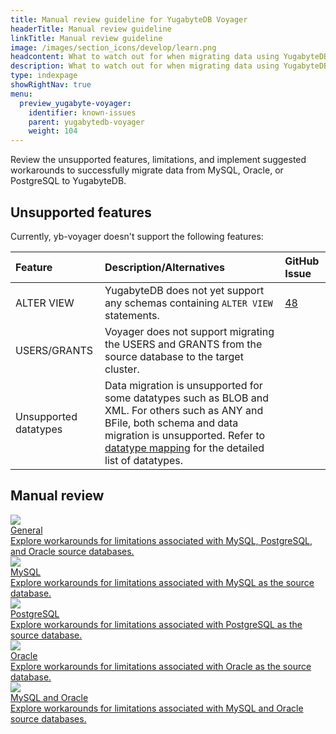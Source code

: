```yaml
---
title: Manual review guideline for YugabyteDB Voyager
headerTitle: Manual review guideline
linkTitle: Manual review guideline
image: /images/section_icons/develop/learn.png
headcontent: What to watch out for when migrating data using YugabyteDB Voyager
description: What to watch out for when migrating data using YugabyteDB Voyager.
type: indexpage
showRightNav: true
menu:
  preview_yugabyte-voyager:
    identifier: known-issues
    parent: yugabytedb-voyager
    weight: 104
---
```


Review the unsupported features, limitations, and implement suggested workarounds to successfully migrate data from MySQL, Oracle, or PostgreSQL to YugabyteDB.

## Unsupported features

Currently, yb-voyager doesn't support the following features:

| Feature | Description/Alternatives  | GitHub Issue |
| :------ | :------------------------ | :----------- |
| ALTER VIEW | YugabyteDB does not yet support any schemas containing `ALTER VIEW` statements. | [48](https://github.com/yugabyte/yb-voyager/issues/48) |
| USERS/GRANTS | Voyager does not support migrating the USERS and GRANTS from the source database to the target cluster. |
| Unsupported datatypes | Data migration is unsupported for some datatypes such as BLOB and XML. For others such as ANY and BFile, both schema and data migration is unsupported. Refer to [datatype mapping](../reference/datatype-mapping-oracle/) for the detailed list of datatypes. | |

## Manual review

<div class="row">
 <div class="col-12 col-md-6 col-lg-12 col-xl-6">
    <a class="section-link icon-offset" href="general-issues/">
      <div class="head">
        <img class="icon" src="/images/section_icons/architecture/concepts.png" aria-hidden="true" />
        <div class="title">General</div>
      </div>
      <div class="body">
       Explore workarounds for limitations associated with MySQL, PostgreSQL, and Oracle source databases.
      </div>
    </a>
  </div>

  <div class="col-12 col-md-6 col-lg-12 col-xl-6">
    <a class="section-link icon-offset" href="mysql/">
      <div class="head">
        <img class="icon" src="/images/section_icons/architecture/concepts.png" aria-hidden="true" />
        <div class="title">MySQL</div>
      </div>
      <div class="body">
        Explore workarounds for limitations associated with MySQL as the source database.
      </div>
    </a>
  </div>

  <div class="col-12 col-md-6 col-lg-12 col-xl-6">
    <a class="section-link icon-offset" href="postgresql/">
      <div class="head">
        <img class="icon" src="/images/section_icons/architecture/concepts.png" aria-hidden="true" />
        <div class="title">PostgreSQL</div>
      </div>
      <div class="body">
        Explore workarounds for limitations associated with PostgreSQL as the source database.
      </div>
    </a>
  </div>

  <div class="col-12 col-md-6 col-lg-12 col-xl-6">
    <a class="section-link icon-offset" href="oracle/">
      <div class="head">
        <img class="icon" src="/images/section_icons/architecture/concepts.png" aria-hidden="true" />
        <div class="title">Oracle</div>
      </div>
      <div class="body">
       Explore workarounds for limitations associated with Oracle as the source database.
      </div>
    </a>
  </div>

<div class="col-12 col-md-6 col-lg-12 col-xl-6">
    <a class="section-link icon-offset" href="mysql-oracle/">
      <div class="head">
        <img class="icon" src="/images/section_icons/architecture/concepts.png" aria-hidden="true" />
        <div class="title">MySQL and Oracle</div>
      </div>
      <div class="body">
       Explore workarounds for limitations associated with MySQL and Oracle source databases.
      </div>
    </a>
  </div>
</div>

